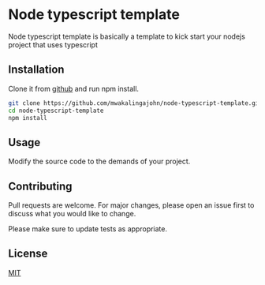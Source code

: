 # Node typescript template

Node typescript template is basically a template to kick start your nodejs project that uses typescript

## Installation

Clone it from [github](https://github.com/mwakalingajohn/node-typescript-template.git) and run npm install.

```bash
git clone https://github.com/mwakalingajohn/node-typescript-template.git
cd node-typescript-template
npm install
```

## Usage
Modify the source code to the demands of your project.

## Contributing
Pull requests are welcome. For major changes, please open an issue first to discuss what you would like to change.

Please make sure to update tests as appropriate.

## License
[MIT](https://choosealicense.com/licenses/mit/)
